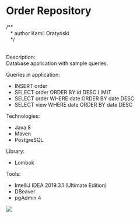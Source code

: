 <h1>Order Repository</h1>

/** <br/>
&nbsp;&nbsp;&nbsp;\* author Kamil Oratyński<br/>
&nbsp;&nbsp;&nbsp;*/<br/><br/>

Description: <br/>
Database application with sample queries.

Queries in application:
* INSERT order
* SELECT order ORDER BY id DESC LIMIT
* SELECT order WHERE date ORDER BY date DESC
* SELECT view WHERE date ORDER BY date DESC

Technologies:
* Java 8
* Maven
* PostgreSQL

Library:
* Lombok

Tools:
* IntelliJ IDEA 2019.3.1 (Ultimate Edition)
* DBeaver 
* pgAdmin 4

<img src="https://res.cloudinary.com/dvxbeoob5/image/upload/v1580414423/db_c4elkr.png">